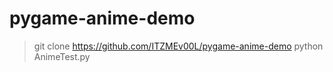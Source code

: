 ﻿# pygame-anime-demo

>git clone https://github.com/ITZMEv00L/pygame-anime-demo
>python AnimeTest.py
